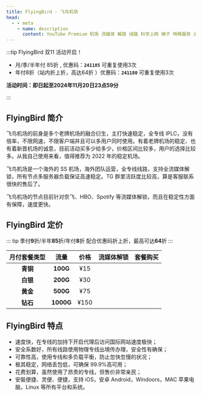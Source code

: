 ```yaml
---
title: FlyingBird - 飞鸟机场
head:
  - - meta
    - name: description
      content: YouTube Premium 机场 流媒体 解锁 线路 科学上网 梯子 特殊服务 出国服务 奈飞 Netflix 迪士尼 YouTube 油管 hulu FlyingBird 青云梯 HBO Max Spotify 奈飞小铺 银河录像局
---
```


:::tip FlyingBird 双11 活动开启！

- 月/季/半年付 85折 , 优惠码：**`241185`** 可重复使用3次
- 年付8折（站内折上折，高达64折 ）优惠码：**`241180`** 可重复使用3次

**活动时间：即日起至2024年11月20日23点59分**

:::
<Links :items="[
{ name: 'FlyingBird 双十一活动开启！', icon:'https://i.theojs.cn/docs/202409111237242.png', desc:'活动时间：即日起至2024年11月20日23点59分',link: 'https://fbinv02.fbaff.cc/auth/register?code=RZP3' },
]" />

## FlyingBird 简介

飞鸟机场的前身是多个老牌机场的融合衍生，主打快速稳定，全专线 IPLC，没有倍率，不限网速，不限客户端并且可以多用户同时使用。有着老牌机场的稳定、也有着新晋机场的诚意，目前活动买多少给多少，价格区间比较多，用户的选择比较多。从我自己使用来看，值得推荐为 2022 年的稳定机场。

飞鸟机场是一个海外的 SS 机场，海外团队运营，全专线线路，支持全流媒体解锁，所有节点多服务器负载保证高速稳定。TG 群里活跃度比较高，算是客服联系很快的售后了。

飞鸟机场的节点目前针对奈飞、HBO、Spotify 等流媒体解锁，而且在稳定性方面有保障，速度更快。

## FlyingBird 定价

::: tip
季付**9**折/半年**85**折/年付**8**折 配合优惠码折上折，最高可达**64**折
:::

| 月付套餐类型 |   流量    | 价格 |                                 流媒体解锁                                  |                                                      套餐购买                                                       |
| :----------: | :-------: | :--: | :-------------------------------------------------------------------------: | :-----------------------------------------------------------------------------------------------------------------: |
|   **青铜**   | **100G**  | ¥15  | <i class="fa-solid fa-square-check" style="color: var(--vp-c-green-1)"></i> | <a href="https://fbinv02.fbaff.cc/auth/register?code=RZP3" target="_blank"><Badge type="tip" text="立即购买" /></a> |
|   **白银**   | **200G**  | ¥30  | <i class="fa-solid fa-square-check" style="color: var(--vp-c-green-1)"></i> | <a href="https://fbinv02.fbaff.cc/auth/register?code=RZP3" target="_blank"><Badge type="tip" text="立即购买" /></a> |
|   **黄金**   | **500G**  | ¥75  | <i class="fa-solid fa-square-check" style="color: var(--vp-c-green-1)"></i> | <a href="https://fbinv02.fbaff.cc/auth/register?code=RZP3" target="_blank"><Badge type="tip" text="立即购买" /></a> |
|   **钻石**   | **1000G** | ¥150 | <i class="fa-solid fa-square-check" style="color: var(--vp-c-green-1)"></i> | <a href="https://fbinv02.fbaff.cc/auth/register?code=RZP3" target="_blank"><Badge type="tip" text="立即购买" /></a> |

## FlyingBird 特点

- 速度快，在专线的加持下开启代理后访问国际网站速度极快；
- 安全系数好，所有线路使用物理专线出境传办理，安全性有确保；
- 可靠性高，使用专线和多负载平衡，防止忽快忽慢的状况；
- 极其稳定，网络丢包低，可确保 99.9%高可用；
- 花费划算，虽然使用了昂贵的专线，但售价非常亲民；
- 安裝便捷、灵便、便捷，支持 iOS，安卓 Android，Windoors，MAC 苹果电脑，Linux 等所有平台和系统。
